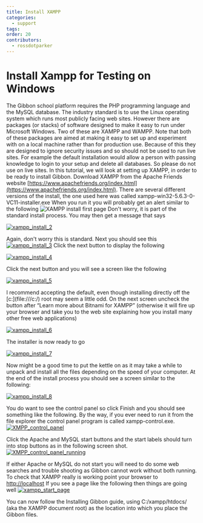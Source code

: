 ```yaml
---
title: Install XAMPP
categories:
  - support
tags: 
order: 20
contributors:
  - rossdotparker
---
```


# Install Xampp for Testing on Windows

The Gibbon school platform requires the PHP programming language and the MySQL database. The industry standard is to use the Linux operating system which runs most publicly facing web sites. However there are packages (or stacks) of software designed to make it easy to run under Microsoft Windows. Two of these are XAMPP and WAMPP. Note that both of these packages are aimed at making it easy to set up and experiment with on a local machine rather than for production use. Because of this they are designed to ignore security issues and so should not be used to run live sites. For example the default installation would allow a person with passing knowledge to login to your setup and delete all databases. So please do not use on live sites. In this tutorial, we will look at setting up XAMPP, in order to be ready to install Gibbon. Download XAMPP from the Apache Friends website [https://www.apachefriends.org/index.html](https://www.apachefriends.org/index.html). There are several different versions of the install, the one used here was called xampp-win32-5.6.3-0-VC11-installer.exe When you run it you will probably get an alert similar to the following ![XAMPP install first page](/img/admin/installing-gibbon/xampp_install_1.png) Don't worry, it is part of the standard install process. You may then get a message that says

[![xampp_install_2](/img/admin/installing-gibbon/xampp_install_2.png)](/img/admin/installing-gibbon/xampp_install_2.png)

Again, don't worry this is standard. Next you should see this [![xampp_install_3](/img/admin/installing-gibbon/xampp_install_3.png)](/img/admin/installing-gibbon/xampp_install_3.png)   Click the next button to display the following

[![xampp_install_4](/img/admin/installing-gibbon/xampp_install_4.png)](/img/admin/installing-gibbon/xampp_install_4.png)

  Click the next button and you will see a screen like the following

[![xampp_install_5](/img/admin/installing-gibbon/xampp_install_5.png)](/img/admin/installing-gibbon/xampp_install_5.png)

I recommend accepting the default, even though installing directly off the [c:\](file:///c:/) root may seem a little odd. On the next screen uncheck the button after “Learn more about Bitnami for XAMPP” (otherwise it will fire up your browser and take you to the web site explaining how you install many other free web applications)

[![xampp_install_6](/img/admin/installing-gibbon/xampp_install_6.png)](/img/admin/installing-gibbon/xampp_install_6.png)

The installer is now ready to go

[![xampp_install_7](/img/admin/installing-gibbon/xampp_install_7.png)](/img/admin/installing-gibbon/xampp_install_7.png)

Now might be a good time to put the kettle on as it may take a while to unpack and install all the files depending on the speed of your computer. At the end of the install process you should see a screen similar to the following:

[![xampp_install_8](/img/admin/installing-gibbon/xampp_install_8.png)](/img/admin/installing-gibbon/xampp_install_8.png)

You do want to see the control panel so click Finish and you should see something like the following. By the way, if you ever need to run it from the file explorer the control panel program is called xampp-control.exe. [![XMPP_control_panel](/img/admin/installing-gibbon/XMPP_control_panel.png)](/img/admin/installing-gibbon/XMPP_control_panel.png)

Click the Apache and MySQL start buttons and the start labels should turn into stop buttons as in the following screen shot. [![XMPP_control_panel_running](/img/admin/installing-gibbon/XMPP_control_panel_running.png)](/img/admin/installing-gibbon/XMPP_control_panel_running.png)

If either Apache or MySQL do not start you will need to do some web searches and trouble shooting as Gibbon cannot work without both running. To check that XAMPP really is working point your browser to [http://localhost](http://localhost/) If you see a page like the following then things are going well [![xampp_start_page](/img/admin/installing-gibbon/xampp_start_page.png)](/img/admin/installing-gibbon/xampp_start_page.png)

You can now follow the Installing Gibbon guide, using <span id="yui_3_17_2_4_1431926974574_1055" class="ya-q-full-text">C:/xampp/htdocs/ (aka the XAMPP document root)</span> as the location into which you place the Gibbon files.
